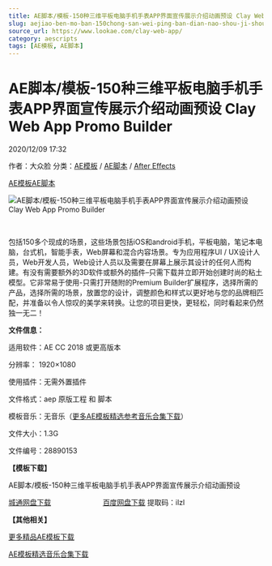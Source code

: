 ```yaml
---
title: AE脚本/模板-150种三维平板电脑手机手表APP界面宣传展示介绍动画预设 Clay Web App Promo Builder
slug: aejiao-ben-mo-ban-150chong-san-wei-ping-ban-dian-nao-shou-ji-shou-biao-appjie-mian-xuan-chuan-zhan-shi-jie-shao-dong-hua-yu-she-clay-web-app-promo-builder
source_url: https://www.lookae.com/clay-web-app/
category: aescripts
tags: [AE模板, AE脚本]
---
```

# AE脚本/模板-150种三维平板电脑手机手表APP界面宣传展示介绍动画预设 Clay Web App Promo Builder

2020/12/09 17:32

作者：大众脸
分类：[AE模板](https://www.lookae.com/after-effects/other-after-effects/) / [AE脚本](https://www.lookae.com/after-effects/aescripts/) / [After Effects](https://www.lookae.com/after-effects/)

[AE模板](https://www.lookae.com/tag/ae%e6%a8%a1%e6%9d%bf/)[AE脚本](https://www.lookae.com/tag/ae%e8%84%9a%e6%9c%ac/)

![AE脚本/模板-150种三维平板电脑手机手表APP界面宣传展示介绍动画预设 Clay Web App Promo Builder](https://www.lookae.com/wp-content/uploads/2020/12/Clay-Web-App-Promo-Builder.jpg "AE脚本/模板-150种三维平板电脑手机手表APP界面宣传展示介绍动画预设 Clay Web App Promo Builder-LookAE.com")

﻿

包括150多个现成的场景，这些场景包括iOS和android手机，平板电脑，笔记本电脑，台式机，智能手表，Web屏幕和混合内容场景。专为应用程序UI / UX设计人员，Web开发人员，Web设计人员以及需要在屏幕上展示其设计的任何人而构建。有没有需要额外的3D软件或额外的插件–只需下载并立即开始创建时尚的粘土模型。它非常易于使用-只需打开随附的Premium Builder扩展程序，选择所需的产品，选择所需的场景，放置您的设计，调整颜色和样式以更好地与您的品牌相匹配，并准备以令人惊叹的美学来转换。让您的项目更快，更轻松，同时看起来仍然独一无二！

**文件信息：**

适用软件：AE CC 2018 或更高版本

分辨率： 1920×1080

使用插件：无需外置插件

文件格式：aep 原版工程 和 脚本

模板音乐：无音乐（[更多AE模板精选参考音乐合集下载](https://item.taobao.com/item.htm?spm=a1z10.1.w4004-2793089344.4.MUvxbV&id=37289930486)）

文件大小：1.3G

文件编号：28890153

**【模板下载】**

AE脚本/模板-150种三维平板电脑手机手表APP界面宣传展示介绍动画预设

[城通网盘下载](https://089u.com/file/680462-475086340)                          [百度网盘下载](https://pan.baidu.com/s/13L3G14lSDdgRW_g4fUzfDA) 提取码：ilzl

**【其他相关】**

[更多精品AE模板下载](https://www.lookae.com/after-effects/other-after-effects/)

[AE模板精选音乐合集下载](https://item.taobao.com/item.htm?spm=a1z10.1.w4004-2793089344.4.MUvxbV&id=37289930486)
